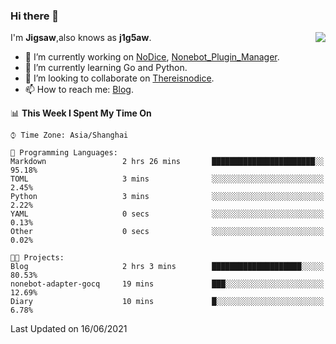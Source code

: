 ### Hi there 👋

<a href="#">
  <img align="right" src="https://github-readme-stats.vercel.app/api?username=j1g5awi&count_private=true&show_icons=true&title_color=80070B&text_color=B3B3B3&bg_color=212121&icon_color=80070B" />
</a>

I'm **Jigsaw**,also knows as **j1g5aw**.

- 🔭 I’m currently working on [NoDice](https://github.com/thereisnodice/nodice2), [Nonebot_Plugin_Manager](https://github.com/Jigsaw111/nonebot_plugin_manager).
- 🌱 I’m currently learning Go and Python.
- 👯 I’m looking to collaborate on [Thereisnodice](https://github.com/thereisnodice).
- 📫 How to reach me: [Blog](https://blog.maddestroyer.xyz/).

<!--START_SECTION:waka-->
📊 **This Week I Spent My Time On** 

```text
⌚︎ Time Zone: Asia/Shanghai

💬 Programming Languages: 
Markdown                 2 hrs 26 mins       ███████████████████████░░   95.18% 
TOML                     3 mins              ░░░░░░░░░░░░░░░░░░░░░░░░░   2.45% 
Python                   3 mins              ░░░░░░░░░░░░░░░░░░░░░░░░░   2.22% 
YAML                     0 secs              ░░░░░░░░░░░░░░░░░░░░░░░░░   0.13% 
Other                    0 secs              ░░░░░░░░░░░░░░░░░░░░░░░░░   0.02%

🐱‍💻 Projects: 
Blog                     2 hrs 3 mins        ████████████████████░░░░░   80.53% 
nonebot-adapter-gocq     19 mins             ███░░░░░░░░░░░░░░░░░░░░░░   12.69% 
Diary                    10 mins             █░░░░░░░░░░░░░░░░░░░░░░░░   6.78%

```


 Last Updated on 16/06/2021
<!--END_SECTION:waka-->
